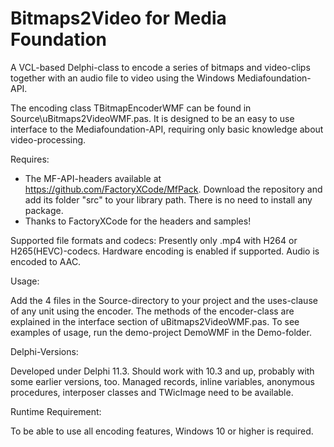 # Bitmaps2Video for Media Foundation
 A VCL-based Delphi-class to encode a series of bitmaps and video-clips together with an audio file to video using the Windows Mediafoundation-API.

The encoding class TBitmapEncoderWMF can be found in Source\uBitmaps2VideoWMF.pas. It is designed to be an easy to use interface to the Mediafoundation-API, requiring only basic knowledge about video-processing.

Requires:

* The MF-API-headers available at https://github.com/FactoryXCode/MfPack. 
Download the repository and add its folder "src" to your library path. There is no need to install any package.
* Thanks to FactoryXCode for the headers and samples! 

Supported file formats and codecs:
Presently only .mp4 with H264 or H265(HEVC)-codecs. Hardware encoding is enabled if supported. Audio is encoded to AAC.

Usage:

Add the 4 files in the Source-directory to your project and the uses-clause of any unit using the encoder.
The methods of the encoder-class are explained in the interface section of uBitmaps2VideoWMF.pas.
To see examples of usage, run the demo-project DemoWMF in the Demo-folder.

Delphi-Versions:

Developed under Delphi 11.3. Should work with 10.3 and up, probably with some earlier versions, too. 
Managed records, inline variables, anonymous procedures, interposer classes and TWicImage need to be available.

Runtime Requirement:

To be able to use all encoding features, Windows 10 or higher is required. 
